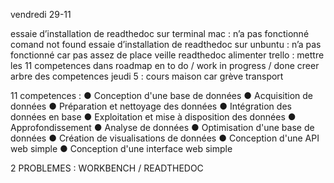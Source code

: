 vendredi 29-11

essaie d’installation de readthedoc sur terminal mac : n’a pas fonctionné comand not found
essaie d’installation de readthedoc sur unbuntu : n’a pas fonctionné car pas assez de place
veille readthedoc 
alimenter trello : mettre les 11 competences dans roadmap en      to do / work in progress / done
                          creer arbre des competences
jeudi 5 : cours maison car grève transport

11 competences :
● Conception d'une base de données
● Acquisition de données
● Préparation et nettoyage des données
● Intégration des données en base
● Exploitation et mise à disposition des données
● Approfondissement
● Analyse de données
● Optimisation d'une base de données
● Création de visualisations de données
● Conception d'une API web simple
● Conception d'une interface web simple


2 PROBLEMES : WORKBENCH / READTHEDOC

